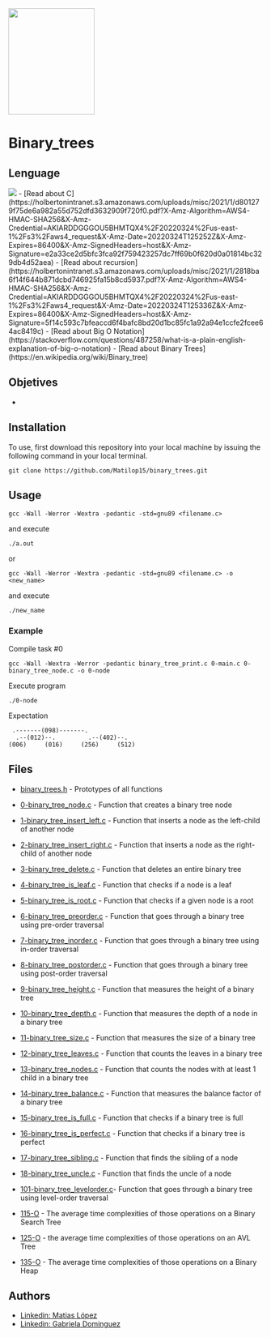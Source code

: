 <img src="https://blog.holbertonschool.com/wp-content/uploads/2020/04/unnamed-2.png" width="170" height="210">

# Binary_trees

## Lenguage
<img src="https://img.icons8.com/color/50/000000/c-programming.png">
- [Read about C](https://holbertonintranet.s3.amazonaws.com/uploads/misc/2021/1/d801279f75de6a982a55d752dfd3632909f720f0.pdf?X-Amz-Algorithm=AWS4-HMAC-SHA256&X-Amz-Credential=AKIARDDGGGOU5BHMTQX4%2F20220324%2Fus-east-1%2Fs3%2Faws4_request&X-Amz-Date=20220324T125252Z&X-Amz-Expires=86400&X-Amz-SignedHeaders=host&X-Amz-Signature=e2a33ce2d5bfc3fca92f759423257dc7ff69b0f620d0a01814bc329db4d52aea)
- [Read about recursion](https://holbertonintranet.s3.amazonaws.com/uploads/misc/2021/1/2818ba6f14f644b871dcbd746925fa15b8cd5937.pdf?X-Amz-Algorithm=AWS4-HMAC-SHA256&X-Amz-Credential=AKIARDDGGGOU5BHMTQX4%2F20220324%2Fus-east-1%2Fs3%2Faws4_request&X-Amz-Date=20220324T125336Z&X-Amz-Expires=86400&X-Amz-SignedHeaders=host&X-Amz-Signature=5f14c593c7bfeaccd6f4bafc8bd20d1bc85fc1a92a94e1ccfe2fcee64ac8419c)
- [Read about Big O Notation](https://stackoverflow.com/questions/487258/what-is-a-plain-english-explanation-of-big-o-notation)
- [Read about Binary Trees](https://en.wikipedia.org/wiki/Binary_tree)

## Objetives

- 

## Installation
To use, first download  this repository into your local machine by issuing the following command in your local terminal. 
```
git clone https://github.com/Matilop15/binary_trees.git
```

## Usage
```
gcc -Wall -Werror -Wextra -pedantic -std=gnu89 <filename.c>
```
and execute
```
./a.out
```
or 
```
gcc -Wall -Werror -Wextra -pedantic -std=gnu89 <filename.c> -o <new_name>
```
and execute 
```
./new_name
```
### Example

Compile task #0
```
gcc -Wall -Wextra -Werror -pedantic binary_tree_print.c 0-main.c 0-binary_tree_node.c -o 0-node
```
Execute program
```
./0-node
```
Expectation
```
 .-------(098)-------.
  .--(012)--.         .--(402)--.
(006)     (016)     (256)     (512)
```

## Files

- [binary_trees.h](https://github.com/Matilop15/binary_trees/blob/master/binary_trees.h) - Prototypes of all functions

- [0-binary_tree_node.c](https://github.com/Matilop15/binary_trees/blob/master/0-binary_tree_node.c) - Function that creates a binary tree node
- [1-binary_tree_insert_left.c](https://github.com/Matilop15/binary_trees/blob/master/1-binary_tree_insert_left.c) - Function that inserts a node as the left-child of another node
- [2-binary_tree_insert_right.c](https://github.com/Matilop15/binary_trees/blob/master/2-binary_tree_insert_right.c) - Function that inserts a node as the right-child of another node
- [3-binary_tree_delete.c](https://github.com/Matilop15/binary_trees/blob/master/3-binary_tree_delete.c) - Function that deletes an entire binary tree
- [4-binary_tree_is_leaf.c](https://github.com/Matilop15/binary_trees/blob/master/4-binary_tree_is_leaf.c) - Function that checks if a node is a leaf
- [5-binary_tree_is_root.c](https://github.com/Matilop15/binary_trees/blob/master/5-binary_tree_is_root.c) - Function that checks if a given node is a root
- [6-binary_tree_preorder.c](https://github.com/Matilop15/binary_trees/blob/master/6-binary_tree_preorder.c) - Function that goes through a binary tree using pre-order traversal
- [7-binary_tree_inorder.c](https://github.com/Matilop15/binary_trees/blob/master/7-binary_tree_inorder.c) - Function that goes through a binary tree using in-order traversal
- [8-binary_tree_postorder.c](https://github.com/Matilop15/binary_trees/blob/master/8-binary_tree_postorder.c) - Function that goes through a binary tree using post-order traversal
- [9-binary_tree_height.c](https://github.com/Matilop15/binary_trees/blob/master/9-binary_tree_height.c) - Function that measures the height of a binary tree
- [10-binary_tree_depth.c](https://github.com/Matilop15/binary_trees/blob/master/10-binary_tree_depth.c) - Function that measures the depth of a node in a binary tree
- [11-binary_tree_size.c](https://github.com/Matilop15/binary_trees/blob/master/11-binary_tree_size.c) - Function that measures the size of a binary tree
- [12-binary_tree_leaves.c](https://github.com/Matilop15/binary_trees/blob/master/12-binary_tree_leaves.c) - Function that counts the leaves in a binary tree
- [13-binary_tree_nodes.c](https://github.com/Matilop15/binary_trees/blob/master/13-binary_tree_nodes.c) - Function that counts the nodes with at least 1 child in a binary tree
- [14-binary_tree_balance.c](https://github.com/Matilop15/binary_trees/blob/master/14-binary_tree_balance.c) - Function that measures the balance factor of a binary tree
- [15-binary_tree_is_full.c](https://github.com/Matilop15/binary_trees/blob/master/15-binary_tree_is_full.c) - Function that checks if a binary tree is full
- [16-binary_tree_is_perfect.c](https://github.com/Matilop15/binary_trees/blob/master/16-binary_tree_is_perfect.c) - Function that checks if a binary tree is perfect
- [17-binary_tree_sibling.c](https://github.com/Matilop15/binary_trees/blob/master/17-binary_tree_sibling.c) - Function that finds the sibling of a node
- [18-binary_tree_uncle.c](https://github.com/Matilop15/binary_trees/blob/master/18-binary_tree_uncle.c) - Function that finds the uncle of a node
- [101-binary_tree_levelorder.c](https://github.com/Matilop15/binary_trees/blob/master/101-binary_tree_levelorder.c)- Function that goes through a binary tree using level-order traversal
- [115-O](https://github.com/Matilop15/binary_trees/blob/master/115-O) - The average time complexities of those operations on a Binary Search Tree
- [125-O](https://github.com/Matilop15/binary_trees/blob/master/125-O) - the average time complexities of those operations on an AVL Tree 
- [135-O](https://github.com/Matilop15/binary_trees/blob/master/135-O) - The average time complexities of those operations on a Binary Heap 

## Authors
- [Linkedin: Matias López](https://uy.linkedin.com/in/matias-l%C3%B3pez-777796194?trk=people-guest_people_search-card)
- [Linkedin: Gabriela Dominguez](https://www.linkedin.com/in/maria-gabriela-dominguez-bb95b41a6/)

